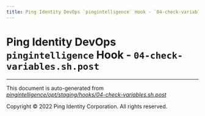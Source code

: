```yaml
---
title: Ping Identity DevOps `pingintelligence` Hook - `04-check-variables.sh.post`
---
```


# Ping Identity DevOps `pingintelligence` Hook - `04-check-variables.sh.post`

---
This document is auto-generated from _[pingintelligence/opt/staging/hooks/04-check-variables.sh.post](https://github.com/pingidentity/pingidentity-docker-builds/blob/master/pingintelligence/opt/staging/hooks/04-check-variables.sh.post)_

Copyright © 2022 Ping Identity Corporation. All rights reserved.
